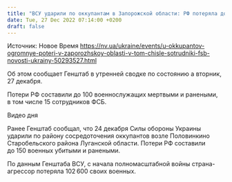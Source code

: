 ```yaml
---
title: "ВСУ ударили по оккупантам в Запорожской области: РФ потеряла до 100 своих военных, среди них — сотрудники ФСБ — Генштаб"
date: Tue, 27 Dec 2022 07:14:00 +0200
draft: false
---
```

Источник: Новое Время https://nv.ua/ukraine/events/u-okkupantov-ogromnye-poteri-v-zaporozhskoy-oblasti-v-tom-chisle-sotrudniki-fsb-novosti-ukrainy-50293527.html


 Об этом сообщает Генштаб в утренней сводке по состоянию а вторник, 27 декабря.

Потери РФ составили до 100 военнослужащих мертвыми и ранеными, в том числе 15 сотрудников ФСБ.

 Видео дня   

Ранее Генштаб сообщал, что 24 декабря Силы обороны Украины ударили по району сосредоточения оккупантов возле Половинкино Старобельского района Луганской области. Потери РФ составили до 150 военных убитыми и ранеными.

По данным Генштаба ВСУ, с начала полномасштабной войны страна-агрессор потеряла 102 600 своих военных.
